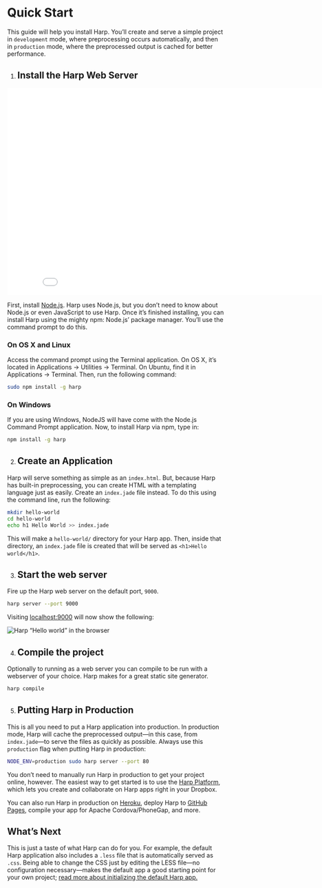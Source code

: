 # Quick Start

This guide will help you install Harp. You’ll create and serve a simple project in `development` mode, where preprocessing occurs automatically, and then in `production` mode, where the preprocessed output is cached for better performance.

1. ## Install the Harp Web Server

  <div class="videoWrapper"><iframe width="853" height="480" src="//www.youtube.com/embed/SEA0G9kpVJM?rel=0" frameborder="0" allowfullscreen></iframe></div>

  First, install [Node.js](http://nodejs.org/download/). Harp uses Node.js, but you don’t need to know about Node.js or even JavaScript to use Harp. Once it’s finished installing, you can install Harp using the mighty npm: Node.js’ package manager. You’ll use the command prompt to do this.

  ### On OS X and Linux

  Access the command prompt using the Terminal application. On OS X, it’s located in Applications → Utilities → Terminal. On Ubuntu, find it in Applications → Terminal. Then, run the following command:

  ```bash
  sudo npm install -g harp
  ```

  ### On Windows

  If you are using Windows, NodeJS will have come with the Node.js Command Prompt application. Now, to install Harp via npm, type in:

  ```bash
  npm install -g harp
  ```

2. ## Create an Application

  Harp will serve something as simple as an `index.html`. But, because Harp has built-in preprocessing, you can create HTML with a templating language just as easily. Create an `index.jade` file instead. To do this using the command line, run the following:

  ```sh
  mkdir hello-world
  cd hello-world
  echo h1 Hello World >> index.jade
  ```

  This will make a `hello-world/` directory for your Harp app. Then, inside that directory, an `index.jade` file is created that will be served as `<h1>Hello world</h1>`.

3. ## Start the web server

  Fire up the Harp web server on the default port, `9000`.

  ```sh
  harp server --port 9000
  ```

  Visiting [localhost:9000](http://localhost:9000) will now show the following:

  ![Harp “Hello world” in the browser](/docs/images/hello-world.png)

4. ## Compile the project

  Optionally to running as a web server you can compile to be run with a webserver of your choice. Harp makes for a great static site generator.

  ```sh
  harp compile
  ```

5. ## Putting Harp in Production

  This is all you need to put a Harp application into production. In production mode, Harp will cache the preprocessed output—in this case, from `index.jade`—to serve the files as quickly as possible. Always use this `production` flag when putting Harp in production:

  ```sh
  NODE_ENV=production sudo harp server --port 80
  ```

  You don’t need to manually run Harp in production to get your project online, however. The easiest way to get started is to use the [Harp Platform](https://www.harp.io/), which lets you create and collaborate on Harp apps right in your Dropbox.

  You can also run Harp in production on [Heroku](http://harp.rip/docs/deployment/heroku), deploy Harp to [GitHub Pages](http://harp.rip/docs/deployment/github-pages), compile your app for Apache Cordova/PhoneGap, and more.

## What’s Next

This is just a taste of what Harp can do for you. For example, the default Harp application also includes a `.less` file that is automatically served as `.css`. Being able to change the CSS just by editing the LESS file—no configuration necessary—makes the default app a good starting point for your own project; [read more about initializing the default Harp app.](/docs/environment/init)